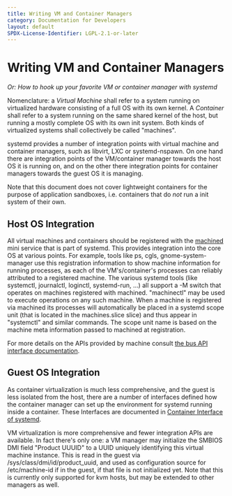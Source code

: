 ```yaml
---
title: Writing VM and Container Managers
category: Documentation for Developers
layout: default
SPDX-License-Identifier: LGPL-2.1-or-later
---
```



# Writing VM and Container Managers

_Or: How to hook up your favorite VM or container manager with systemd_

Nomenclature: a _Virtual Machine_ shall refer to a system running on virtualized hardware consisting of a full OS with its own kernel. A _Container_ shall refer to a system running on the same shared kernel of the host, but running a mostly complete OS with its own init system. Both kinds of virtualized systems shall collectively be called "machines".

systemd provides a number of integration points with virtual machine and container managers, such as libvirt, LXC or systemd-nspawn. On one hand there are integration points of the VM/container manager towards the host OS it is running on, and on the other there integration points for container managers towards the guest OS it is managing.

Note that this document does not cover lightweight containers for the purpose of application sandboxes, i.e. containers that do _not_ run a init system of their own.

## Host OS Integration

All virtual machines and containers should be registered with the [machined](http://www.freedesktop.org/wiki/Software/systemd/machined) mini service that is part of systemd. This provides integration into the core OS at various points. For example, tools like ps, cgls, gnome-system-manager use this registration information to show machine information for running processes, as each of the VM's/container's processes can reliably attributed to a registered machine. The various systemd tools (like systemctl, journalctl, loginctl, systemd-run, ...) all support a -M switch that operates on machines registered with machined. "machinectl" may be used to execute operations on any such machine. When a machine is registered via machined its processes will automatically be placed in a systemd scope unit (that is located in the machines.slice slice) and thus appear in "systemctl" and similar commands. The scope unit name is based on the machine meta information passed to machined at registration.

For more details on the APIs provided by machine consult [the bus API interface documentation](http://www.freedesktop.org/wiki/Software/systemd/machined).

## Guest OS Integration

As container virtualization is much less comprehensive, and the guest is less isolated from the host, there are a number of interfaces defined how the container manager can set up the environment for systemd running inside a container. These Interfaces are documented in [Container Interface of systemd](http://www.freedesktop.org/wiki/Software/systemd/ContainerInterface).

VM virtualization is more comprehensive and fewer integration APIs are available. In fact there's only one: a VM manager may initialize the SMBIOS DMI field "Product UUUID" to a UUID uniquely identifying this virtual machine instance. This is read in the guest via /sys/class/dmi/id/product_uuid, and used as configuration source for /etc/machine-id if in the guest, if that file is not initialized yet. Note that this is currently only supported for kvm hosts, but may be extended to other managers as well.
